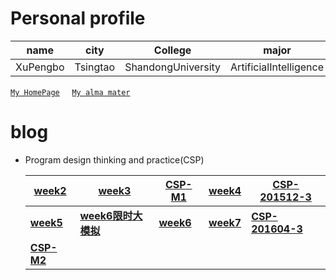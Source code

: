 ﻿# Personal  profile

  name | city | College | major | 
  ------- | ------- | ------- | ------- | 
  | XuPengbo | Tsingtao | ShandongUniversity | ArtificialIntelligence
  [``My HomePage``](https://www.xupengbo.cn) &nbsp;&nbsp;&nbsp;  [``My alma mater``](https://www.sdu.edu.cn/sdgk/sdjj.htm) 
# blog    
   + Program design thinking and practice(CSP) 
   
     | [week2](./week2.md) | [week3](./week3.md) | [CSP-M1](./CSP-M1.md) | [week4](./week4.md) |[CSP-201512-3](./CSP-201512-3.md)|
     |---|---|---|---|---|
     | [**week5**](./week5.md) | [**week6限时大模拟**](./week6模拟.md) | [**week6**](./week6.md) | [**week7**](./week7.md) | [**CSP-201604-3**](./csp201604-3.md) | 
     | [**CSP-M2**](./CSP-M2.md) | | | | |
 
    
